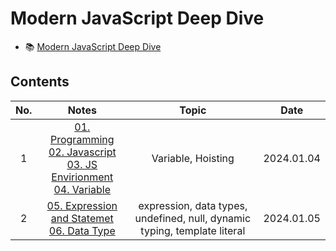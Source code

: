 # Modern JavaScript Deep Dive

- 📚 [Modern JavaScript Deep Dive](https://m.yes24.com/Goods/Detail/92742567)

## Contents

| No. |                                                                                                                                                                                                                       Notes                                                                                                                                                                                                                        |                                   Topic                                   |    Date    |
| :-: | :------------------------------------------------------------------------------------------------------------------------------------------------------------------------------------------------------------------------------------------------------------------------------------------------------------------------------------------------------------------------------------------------------------------------------------------------: | :-----------------------------------------------------------------------: | :--------: |
|  1  | [01. Programming](https://github.com/cskime/modern-js-deep-dive-study/blob/main/docs/01-programming.md)<br/>[02. Javascript](https://github.com/cskime/modern-js-deep-dive-study/blob/main/docs/02-javascript.md)<br/>[03. JS Envirionment](https://github.com/cskime/modern-js-deep-dive-study/blob/main/docs/03-javascript-environment.md)<br/>[04. Variable](https://github.com/cskime/modern-js-deep-dive-study/blob/main/docs/04-variable.md) |                            Variable, Hoisting                             | 2024.01.04 |
|  2  |                                                                                                        [05. Expression and Statemet](https://github.com/cskime/modern-js-deep-dive-study/blob/main/docs/04-expression-statement.md)<br/>[06. Data Type](https://github.com/cskime/modern-js-deep-dive-study/blob/main/docs/05-data-type.md)                                                                                                        | expression, data types, undefined, null, dynamic typing, template literal | 2024.01.05 |
